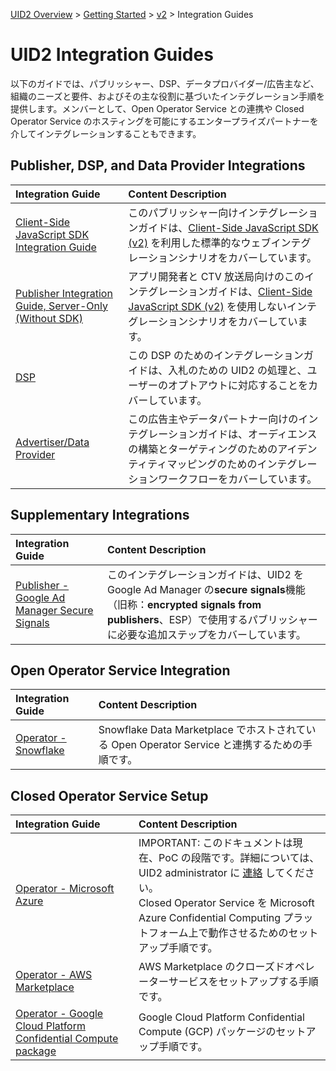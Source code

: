 [UID2 Overview](../../../README.md) > [Getting Started](../../getting-started.md) > [v2](../summary-doc-v2.md) > Integration Guides

# UID2 Integration Guides

以下のガイドでは、パブリッシャー、DSP、データプロバイダー/広告主など、組織のニーズと要件、およびその主な役割に基づいたインテグレーション手順を提供します。メンバーとして、Open Operator Service との連携や Closed Operator Service のホスティングを可能にするエンタープライズパートナーを介してインテグレーションすることもできます。

## Publisher, DSP, and Data Provider Integrations

| Integration Guide                                                                           | Content Description                                                                                                                                                                            |
| :------------------------------------------------------------------------------------------ | :--------------------------------------------------------------------------------------------------------------------------------------------------------------------------------------------- |
| [Client-Side JavaScript SDK Integration Guide](./publisher-client-side.md)                  | このパブリッシャー向けインテグレーションガイドは、[Client-Side JavaScript SDK (v2)](../sdks/client-side-identity.md) を利用した標準的なウェブインテグレーションシナリオをカバーしています。    |
| [Publisher Integration Guide, Server-Only (Without SDK)](./custom-publisher-integration.md) | アプリ開発者と CTV 放送局向けのこのインテグレーションガイドは、[Client-Side JavaScript SDK (v2)](../sdks/client-side-identity.md) を使用しないインテグレーションシナリオをカバーしています。   |
| [DSP](./dsp-guide.md)                                                                       | この DSP のためのインテグレーションガイドは、入札のための UID2 の処理と、ユーザーのオプトアウトに対応することをカバーしています。                                                              |
| [Advertiser/Data Provider](./advertiser-dataprovider-guide.md)                              | この広告主やデータパートナー向けのインテグレーションガイドは、オーディエンスの構築とターゲティングのためのアイデンティティマッピングのためのインテグレーションワークフローをカバーしています。 |

## Supplementary Integrations

| Integration Guide                                                          | Content Description                                                                                                                                                                                    |
| :------------------------------------------------------------------------- | :----------------------------------------------------------------------------------------------------------------------------------------------------------------------------------------------------- |
| [Publisher - Google Ad Manager Secure Signals](./google-ss-integration.md) | このインテグレーションガイドは、UID2 を Google Ad Manager の**secure signals**機能（旧称：**encrypted signals from publishers**、ESP）で使用するパブリッシャーに必要な追加ステップをカバーしています。 |

## Open Operator Service Integration

| Integration Guide                                          | Content Description                                                                            |
| :--------------------------------------------------------- | :--------------------------------------------------------------------------------------------- |
| [Operator - Snowflake](./../sdks/snowflake_integration.md) | Snowflake Data Marketplace でホストされている Open Operator Service と連携するための手順です。 |

## Closed Operator Service Setup

| Integration Guide                                                                                | Content Description                                                                                                                                                                                                                                                                    |
| :----------------------------------------------------------------------------------------------- | :------------------------------------------------------------------------------------------------------------------------------------------------------------------------------------------------------------------------------------------------------------------------------------- |
| [Operator - Microsoft Azure](./operator-guide-azure-enclave.md)                                  | IMPORTANT: このドキュメントは現在、PoC の段階です。詳細については、UID2 administrator に [連絡](../../getting-started.md#contact-info) してください。<br/>Closed Operator Service を Microsoft Azure Confidential Computing プラットフォーム上で動作させるためのセットアップ手順です。 |
| [Operator - AWS Marketplace](./operator-guide-aws-marketplace.md)                                | AWS Marketplace のクローズドオペレーターサービスをセットアップする手順です。　                                                                                                                                                                                                         |
| [Operator - Google Cloud Platform Confidential Compute package](./operator-guide-gcp-enclave.md) | Google Cloud Platform Confidential Compute (GCP) パッケージのセットアップ手順です。                                                                                                                                                                                                    |

